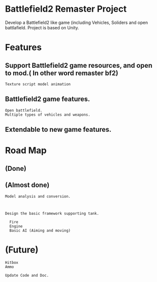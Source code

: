 # Battlefield2 Remaster Project
  Develop a Battlefield2 like game (including Vehicles, Soliders and open battlafield.
  Project is based on Unity.
  
 
# Features 
 ## Support Battlefield2 game resources, and open to mod.( In other word remaster bf2)
    Texture script model animation 
    
 ## Battlefield2 game features.
    Open battlefield.
    Multiple types of vehicles and weapons.
   
 ## Extendable to new game features.
  

# Road Map
  ## (Done)
  
  ## (Almost done)
    Model analysis and conversion.
    
    

    Design the basic framework supporting tank.  
 
      Fire     
      Engine 
      Basic AI (Aiming and moving)
    
  # (Future)
    Hitbox
    Ammo
    
    Update Code and Doc.

    
  


